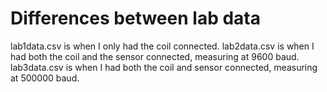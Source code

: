 # Differences between lab data
lab1data.csv is when I only had the coil connected.
lab2data.csv is when I had both the coil and the sensor connected, measuring at 9600 baud.
lab3data.csv is when I had both the coil and sensor connected, measuring at 500000 baud.
